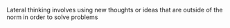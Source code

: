 Lateral thinking involves using new thoughts or ideas that are outside of the norm in order to solve problems
